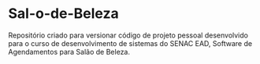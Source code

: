 # Sal-o-de-Beleza
Repositório criado para versionar código de projeto pessoal desenvolvido para o curso de desenvolvimento de sistemas do SENAC EAD, Software de Agendamentos para Salão de Beleza.
